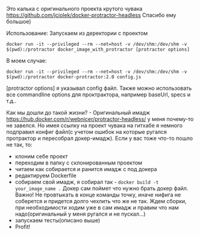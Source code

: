 Это калька с оригинального проекта крутого чувака https://github.com/jciolek/docker-protractor-headless
Спасибо ему большое)

Использование:
Запускаем из деректории с проектом
```
docker run -it --privileged --rm --net=host -v /dev/shm:/dev/shm -v $(pwd):/protractor docker_image_with_protractor [protractor options]
```
В моем случае:
```
docker run -it --privileged --rm --net=host -v /dev/shm:/dev/shm -v $(pwd):/protractor docker-protractor:2.0 config.js
```

[protractor options] я указывал config файл. Также можно использовать все commandline options для проктрактора, например baseUrl, specs и т.д..

Как мы дошли до такой жизни? - Оригинальный имадж https://hub.docker.com/r/webnicer/protractor-headless/ у меня почему-то не завелся. Но имея ссылку на проект чувака на гитхабе я немного подправил конфиг файл(с учетом ошибок на которые ругался протрактор и пересобрал докер-имадж).
Если у вас тоже что-то пошло не так, то:
- клоним себе проект
- переходим в папку с склонированным проектом
- читаем как собирается и ранится имадж с под докера
- редактируем Dockerfile
- собираем свой имадж, я собирал так - `docker build -t your_image_name .` Докер сам поймет что нужно брать докер файл. Важно! Не провтыкать в конце команды точку, иначе нифига не соберется  и придется долго чехлить что же не так. Ждем сборки, при необходимости ходим уже в сам имадж и правим что нам надо(оригинальный у меня ругался и не пускал...)
- запускаем тесты(описано выше)
- Profit!
